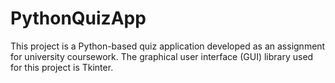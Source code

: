 # PythonQuizApp
This project is a Python-based quiz application developed as an assignment for university coursework. The graphical user interface (GUI) library used for this project is Tkinter.
